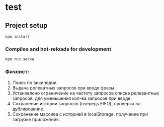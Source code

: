 # test

## Project setup
```
npm install
```

### Compiles and hot-reloads for development
```
npm run serve
```

### Фичлист:

1. Поиск по википедии.
2. Выдача релеватных запросов при вводе фразы.
3. Установлено ограничение на частоту запросов списка релевантных запросов, для уменьшения кол-ва запросов при вводе.
4. Сохранение истории запросов (очередь FIFO), проверка на дублирование.
5. Сохранение массива с историей в localStorage, получение при загрузке приложения.
